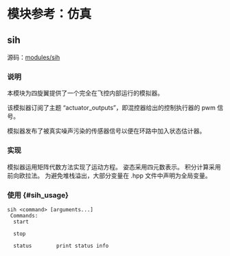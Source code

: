# 模块参考：仿真

## sih

源码：[modules/sih](https://github.com/PX4/Firmware/tree/master/src/modules/sih)

### 说明

本模块为四旋翼提供了一个完全在飞控内部运行的模拟器。

该模拟器订阅了主题 “actuator_outputs”，即混控器给出的控制执行器的 pwm 信号。

模拟器发布了被真实噪声污染的传感器信号以便在环路中加入状态估计器。

### 实现

模拟器运用矩阵代数方法实现了运动方程。 姿态采用四元数表示。 积分计算采用前向欧拉法。 为避免堆栈溢出，大部分变量在 .hpp 文件中声明为全局变量。

### 使用 {#sih_usage}

    sih <command> [arguments...]
     Commands:
      start
    
      stop
    
      status        print status info